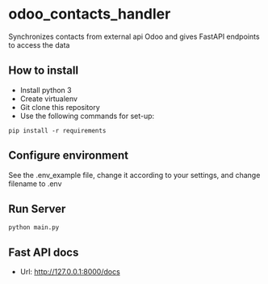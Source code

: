 # odoo_contacts_handler
Synchronizes contacts from external api Odoo and gives FastAPI endpoints to access the data 


## How to install
* Install python 3
* Create virtualenv
* Git clone this repository
* Use the following commands for set-up:

```shell
pip install -r requirements
```

## Configure environment
See the .env_example file, change it according to your settings, and change filename to .env


## Run Server

```shell
python main.py
```

## Fast API docs
- Url: http://127.0.0.1:8000/docs

